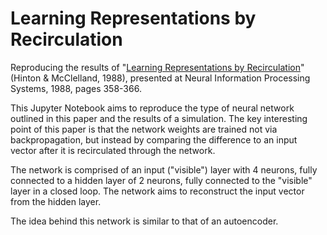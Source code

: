 # Learning Representations by Recirculation

Reproducing the results of "[Learning Representations by Recirculation](https://papers.nips.cc/paper/78-learning-representations-by-recirculation.pdf)" (Hinton &amp; McClelland, 1988), presented at Neural Information Processing Systems, 1988, pages 358-366.

This Jupyter Notebook aims to reproduce the type of neural network outlined in this paper and the results of a simulation. The key interesting point of this paper is that the network weights are trained not via backpropagation, but instead by comparing the difference to an input vector after it is recirculated through the network.

The network is comprised of an input ("visible") layer with 4 neurons, fully connected to a hidden layer of 2 neurons, fully connected to the "visible" layer in a closed loop. The network aims to reconstruct the input vector from the hidden layer.

The idea behind this network is similar to that of an autoencoder.
